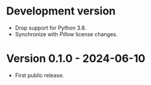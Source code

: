 # Development version

* Drop support for Python 3.8.
* Synchronize with *Pillow* license changes.

# Version 0.1.0 - 2024-06-10

* First public release.
